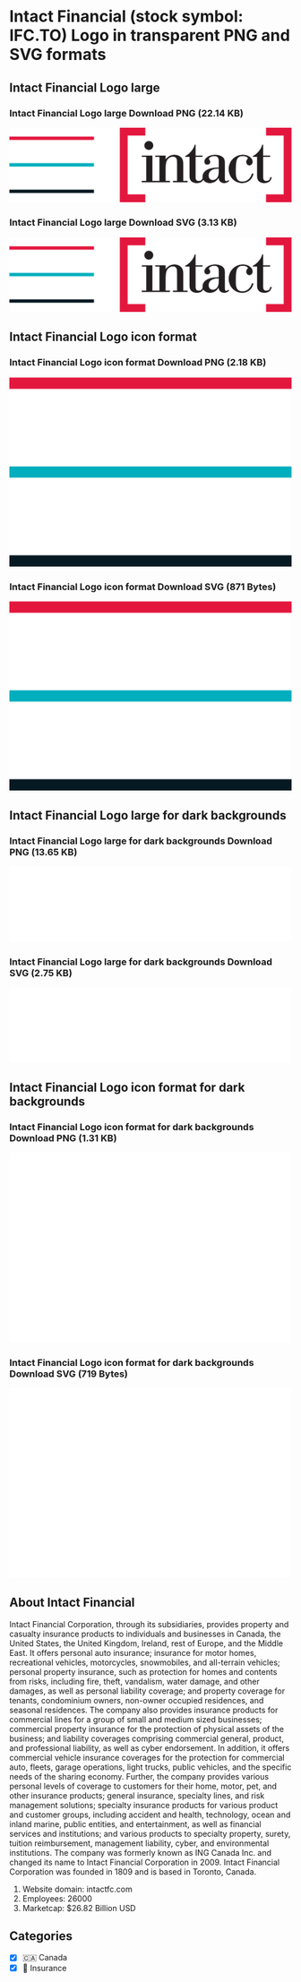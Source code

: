 # Intact Financial (stock symbol: IFC.TO) Logo in transparent PNG and SVG formats

## Intact Financial Logo large

### Intact Financial Logo large Download PNG (22.14 KB)

![Intact Financial Logo large Download PNG (22.14 KB)](/img/orig/IFC.TO_BIG-bd6ed85f.png)

### Intact Financial Logo large Download SVG (3.13 KB)

![Intact Financial Logo large Download SVG (3.13 KB)](/img/orig/IFC.TO_BIG-1d688640.svg)

## Intact Financial Logo icon format

### Intact Financial Logo icon format Download PNG (2.18 KB)

![Intact Financial Logo icon format Download PNG (2.18 KB)](/img/orig/IFC.TO-a8632e80.png)

### Intact Financial Logo icon format Download SVG (871 Bytes)

![Intact Financial Logo icon format Download SVG (871 Bytes)](/img/orig/IFC.TO-3f936d2f.svg)

## Intact Financial Logo large for dark backgrounds

### Intact Financial Logo large for dark backgrounds Download PNG (13.65 KB)

![Intact Financial Logo large for dark backgrounds Download PNG (13.65 KB)](/img/orig/IFC.TO_BIG.D-76a389b3.png)

### Intact Financial Logo large for dark backgrounds Download SVG (2.75 KB)

![Intact Financial Logo large for dark backgrounds Download SVG (2.75 KB)](/img/orig/IFC.TO_BIG.D-f68778ca.svg)

## Intact Financial Logo icon format for dark backgrounds

### Intact Financial Logo icon format for dark backgrounds Download PNG (1.31 KB)

![Intact Financial Logo icon format for dark backgrounds Download PNG (1.31 KB)](/img/orig/IFC.TO.D-207d1652.png)

### Intact Financial Logo icon format for dark backgrounds Download SVG (719 Bytes)

![Intact Financial Logo icon format for dark backgrounds Download SVG (719 Bytes)](/img/orig/IFC.TO.D-df8854c1.svg)

## About Intact Financial

Intact Financial Corporation, through its subsidiaries, provides property and casualty insurance products to individuals and businesses in Canada, the United States, the United Kingdom, Ireland, rest of Europe, and the Middle East. It offers personal auto insurance; insurance for motor homes, recreational vehicles, motorcycles, snowmobiles, and all-terrain vehicles; personal property insurance, such as protection for homes and contents from risks, including fire, theft, vandalism, water damage, and other damages, as well as personal liability coverage; and property coverage for tenants, condominium owners, non-owner occupied residences, and seasonal residences. The company also provides insurance products for commercial lines for a group of small and medium sized businesses; commercial property insurance for the protection of physical assets of the business; and liability coverages comprising commercial general, product, and professional liability, as well as cyber endorsement. In addition, it offers commercial vehicle insurance coverages for the protection for commercial auto, fleets, garage operations, light trucks, public vehicles, and the specific needs of the sharing economy. Further, the company provides various personal levels of coverage to customers for their home, motor, pet, and other insurance products; general insurance, specialty lines, and risk management solutions; specialty insurance products for various product and customer groups, including accident and health, technology, ocean and inland marine, public entities, and entertainment, as well as financial services and institutions; and various products to specialty property, surety, tuition reimbursement, management liability, cyber, and environmental institutions. The company was formerly known as ING Canada Inc. and changed its name to Intact Financial Corporation in 2009. Intact Financial Corporation was founded in 1809 and is based in Toronto, Canada.

1. Website domain: intactfc.com
2. Employees: 26000
3. Marketcap: $26.82 Billion USD


## Categories
- [x] 🇨🇦 Canada
- [x] 🏦 Insurance
